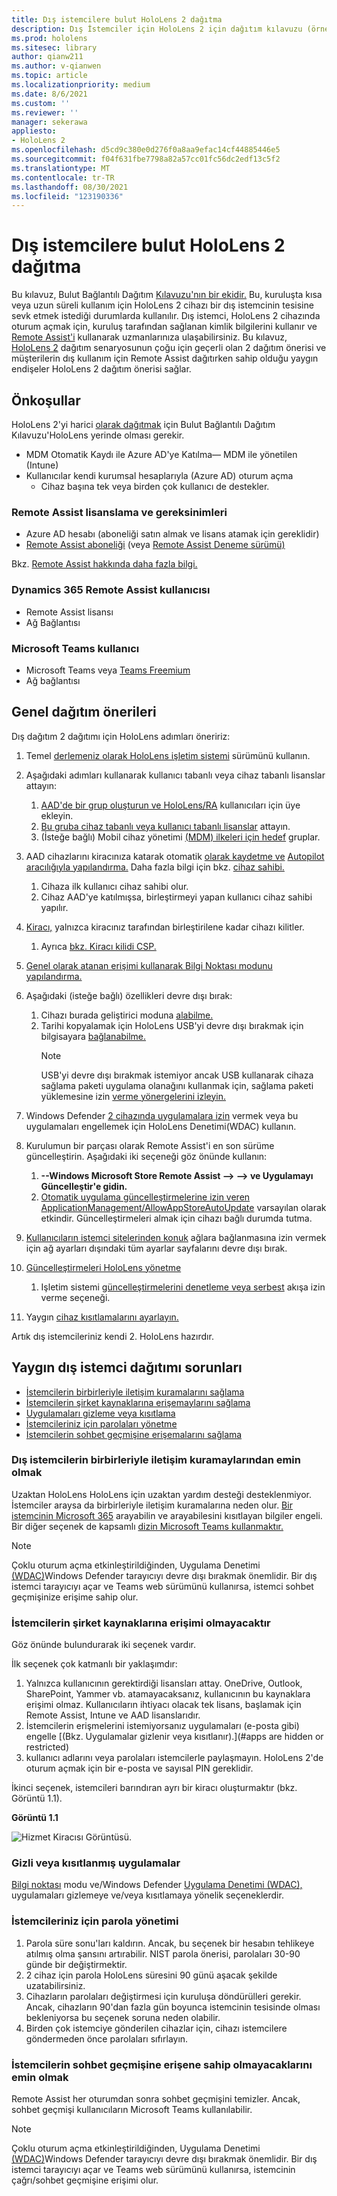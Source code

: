 ```yaml
---
title: Dış istemcilere bulut HoloLens 2 dağıtma
description: Dış İstemciler için HoloLens 2 için dağıtım kılavuzu (örnek olarak Uzaktan yardım ile)
ms.prod: hololens
ms.sitesec: library
author: qianw211
ms.author: v-qianwen
ms.topic: article
ms.localizationpriority: medium
ms.date: 8/6/2021
ms.custom: ''
ms.reviewer: ''
manager: sekerawa
appliesto:
- HoloLens 2
ms.openlocfilehash: d5cd9c380e0d276f0a8aa9efac14cf44885446e5
ms.sourcegitcommit: f04f631fbe7798a82a57cc01fc56dc2edf13c5f2
ms.translationtype: MT
ms.contentlocale: tr-TR
ms.lasthandoff: 08/30/2021
ms.locfileid: "123190336"
---
```

# <a name="deploy-cloud-connected-hololens-2-to-external-clients"></a>Dış istemcilere bulut HoloLens 2 dağıtma

Bu kılavuz, Bulut Bağlantılı Dağıtım [Kılavuzu'nın bir ekidir.](hololens2-cloud-connected-overview.md) Bu, kuruluşta kısa veya uzun süreli kullanım için HoloLens 2 cihazı bir dış istemcinin tesisine sevk etmek istediği durumlarda kullanılır. Dış istemci, HoloLens 2 cihazında oturum açmak için, kuruluş tarafından sağlanan kimlik bilgilerini kullanır ve [Remote Assist'i](/dynamics365/mixed-reality/remote-assist/ra-overview) kullanarak uzmanlarınıza ulaşabilirsiniz. Bu kılavuz, [HoloLens 2](#general-deployment-recommendations) dağıtım senaryosunun çoğu için geçerli olan 2 dağıtım [](#common-external-client-deployment-concerns) önerisi ve müşterilerin dış kullanım için Remote Assist dağıtırken sahip olduğu yaygın endişeler HoloLens 2 dağıtım önerisi sağlar. 

## <a name="prerequisites"></a>Önkoşullar

HoloLens 2'yi harici [olarak dağıtmak](hololens2-cloud-connected-overview.md) için Bulut Bağlantılı Dağıtım Kılavuzu'HoloLens yerinde olması gerekir.

- MDM Otomatik Kaydı ile Azure AD'ye Katılma— MDM ile yönetilen (Intune)
- Kullanıcılar kendi kurumsal hesaplarıyla (Azure AD) oturum açma
    - Cihaz başına tek veya birden çok kullanıcı de destekler.

### <a name="remote-assist-licensing-and-requirements"></a>Remote Assist lisanslama ve gereksinimleri

- Azure AD hesabı (aboneliği satın almak ve lisans atamak için gereklidir)
- [Remote Assist aboneliği](/dynamics365/mixed-reality/remote-assist/buy-and-deploy-remote-assist) (veya [Remote Assist Deneme sürümü)](/dynamics365/mixed-reality/remote-assist/try-remote-assist)

Bkz. [Remote Assist hakkında daha fazla bilgi.](/hololens/hololens2-cloud-connected-overview#learn-about-remote-assist)

### <a name="dynamics-365-remote-assist-user"></a>Dynamics 365 Remote Assist kullanıcısı

- Remote Assist lisansı
- Ağ Bağlantısı

### <a name="microsoft-teams-user"></a>Microsoft Teams kullanıcı

- Microsoft Teams veya [Teams Freemium](https://products.office.com/microsoft-teams/free)
- Ağ bağlantısı

## <a name="general-deployment-recommendations"></a>Genel dağıtım önerileri

Dış dağıtım 2 dağıtımı için HoloLens adımları öneririz:

1. Temel [derlemeniz olarak HoloLens işletim sistemi](https://aka.ms/hololens2download) sürümünü kullanın.
1. Aşağıdaki adımları kullanarak kullanıcı tabanlı veya cihaz tabanlı lisanslar attayın:
    1. [AAD'de bir grup oluşturun ve HoloLens/RA](/azure/active-directory/fundamentals/active-directory-groups-create-azure-portal#create-a-basic-group-and-add-members) kullanıcıları için üye ekleyin.
    1. [Bu gruba cihaz tabanlı veya kullanıcı tabanlı lisanslar](/azure/active-directory/enterprise-users/licensing-groups-assign#:~:text=In%20this%20article%201%20Assign%20the%20required%20licenses,3%20Check%20for%20license%20problems%20and%20resolve%20them) attayın.
    1. (İsteğe bağlı) Mobil cihaz yönetimi [(MDM) ilkeleri için hedef](hololens-enroll-mdm.md) gruplar.

1. AAD cihazlarını kiracınıza katarak otomatik [olarak kaydetme ve](/hololens/hololens-enroll-mdm#auto-enrollment-in-mdm) [Autopilot aracılığıyla yapılandırma.](/hololens/hololens2-autopilot) Daha fazla bilgi için bkz. [cihaz sahibi.](/hololens/security-adminless-os#device-owner)
    1. Cihaza ilk kullanıcı cihaz sahibi olur.
    1. Cihaz AAD'ye katılmışsa, birleştirmeyi yapan kullanıcı cihaz sahibi yapılır.
    
1. [Kiracı,](/hololens/hololens-release-notes#tenantlockdown-csp-and-autopilot) yalnızca kiracınız tarafından birleştirilene kadar cihazı kilitler.
    1. Ayrıca [bkz. Kiracı kilidi CSP.](/windows/client-management/mdm/tenantlockdown-csp)

1. [Genel olarak atanan erişimi kullanarak Bilgi Noktası modunu yapılandırma.](/hololens/hololens-global-assigned-access-kiosk)

1. Aşağıdaki (isteğe bağlı) özellikleri devre dışı bırak:
    1. Cihazı burada geliştirici moduna [alabilme.](/windows/client-management/mdm/policy-csp-applicationmanagement#applicationmanagement-allowdeveloperunlock)
    1. Tarihi kopyalamak için HoloLens USB'yi devre dışı bırakmak için bilgisayara [bağlanabilme.](/windows/client-management/mdm/policy-csp-connectivity#connectivity-allowusbconnection)
       > [!NOTE]
        > USB'yi devre dışı bırakmak istemiyor ancak USB kullanarak cihaza sağlama paketi uygulama olanağını kullanmak için, sağlama paketi yüklemesine izin [verme yönergelerini izleyin.](/windows/client-management/mdm/policy-csp-security#security-allowaddprovisioningpackage)

1. Windows Defender [2 cihazında uygulamalara izin](/hololens/windows-defender-application-control-wdac) vermek veya bu uygulamaları engellemek için HoloLens Denetimi(WDAC) kullanın.
1. Kurulumun bir parçası olarak Remote Assist'i en son sürüme güncelleştirin. Aşağıdaki iki seçeneği göz önünde kullanın:
    1. **--Windows Microsoft Store Remote Assist --> --> ve Uygulamayı Güncelleştir'e gidin.**
    1. [Otomatik uygulama güncelleştirmelerine izin veren ApplicationManagement/AllowAppStoreAutoUpdate](/windows/client-management/mdm/policy-csp-applicationmanagement#applicationmanagement-allowappstoreautoupdate) varsayılan olarak etkindir. Güncelleştirmeleri almak için cihazı bağlı durumda tutma.
1. [Kullanıcıların istemci sitelerinden konuk](/hololens/settings-uri-list) ağlara bağlanmasına izin vermek için ağ ayarları dışındaki tüm ayarlar sayfalarını devre dışı bırak.
1. [Güncelleştirmeleri HoloLens yönetme](/hololens/hololens-updates)
    1. Işletim sistemi [güncelleştirmelerini denetleme veya serbest](/mem/intune/protect/windows-update-for-business-configure#create-and-assign-update-rings) akışa izin verme seçeneği.
1. Yaygın [cihaz kısıtlamalarını ayarlayın.](/hololens/hololens-common-device-restrictions)

Artık dış istemcileriniz kendi 2. HoloLens hazırdır.

## <a name="common-external-client-deployment-concerns"></a>Yaygın dış istemci dağıtımı sorunları

- [İstemcilerin birbirleriyle iletişim kuramalarını sağlama](#ensure-that-external-clients-cant-communicate-with-one-another)
- [İstemcilerin şirket kaynaklarına erişemaylarını sağlama](#ensure-that-clients-wont-have-access-to-company-resources)
- [Uygulamaları gizleme veya kısıtlama](#hidden-or-restricted-apps)
- [İstemcileriniz için parolaları yönetme](#password-management-for-your-clients) 
- [İstemcilerin sohbet geçmişine erişemalarını sağlama](#ensure-that-clients-wont-have-access-to-chat-history)

### <a name="ensure-that-external-clients-cant-communicate-with-one-another"></a>Dış istemcilerin birbirleriyle iletişim kuramaylarından emin olmak

Uzaktan HoloLens HoloLens için uzaktan yardım desteği desteklenmiyor. İstemciler araysa da birbirleriyle iletişim kuramalarına neden olur. [Bir istemcinin Microsoft 365](/microsoft-365/compliance/information-barriers) arayabilin ve arayabilesini kısıtlayan bilgiler engeli. Bir diğer seçenek de kapsamlı [dizin Microsoft Teams kullanmaktır.](/MicrosoftTeams/teams-scoped-directory-search)

 > [!NOTE]
> Çoklu oturum açma etkinleştirildiğinden, Uygulama Denetimi [(WDAC)](/hololens/windows-defender-application-control-wdac)Windows Defender tarayıcıyı devre dışı bırakmak önemlidir. Bir dış istemci tarayıcıyı açar ve Teams web sürümünü kullanırsa, istemci sohbet geçmişinize erişime sahip olur.

### <a name="ensure-that-clients-wont-have-access-to-company-resources"></a>İstemcilerin şirket kaynaklarına erişimi olmayacaktır

Göz önünde bulundurarak iki seçenek vardır.

İlk seçenek çok katmanlı bir yaklaşımdır:

1. Yalnızca kullanıcının gerektirdiği lisansları attay. OneDrive, Outlook, SharePoint, Yammer vb. atamayacaksanız, kullanıcının bu kaynaklara erişimi olmaz. Kullanıcıların ihtiyacı olacak tek lisans, başlamak için Remote Assist, Intune ve AAD lisanslarıdır.
1. İstemcilerin erişmelerini istemiyorsanız uygulamaları (e-posta gibi) engelle [(Bkz. Uygulamalar gizlenir veya kısıtlanır).](#apps are hidden or restricted)
1. kullanıcı adlarını veya parolaları istemcilerle paylaşmayın. HoloLens 2'de oturum açmak için bir e-posta ve sayısal PIN gereklidir.

İkinci seçenek, istemcileri barındıran ayrı bir kiracı oluşturmaktır (bkz. Görüntü 1.1).

**Görüntü 1.1**

![Hizmet Kiracısı Görüntüsü.](./images/hololens-service-tenant-image.png)

### <a name="hidden-or-restricted-apps"></a>Gizli veya kısıtlanmış uygulamalar

[Bilgi noktası](/hololens/hololens-kiosk) modu ve/Windows Defender [Uygulama Denetimi (WDAC),](/hololens/windows-efender-application-control-wdac) uygulamaları gizlemeye ve/veya kısıtlamaya yönelik seçeneklerdir.

### <a name="password-management-for-your-clients"></a>İstemcileriniz için parola yönetimi

1. Parola süre sonu'ları kaldırın. Ancak, bu seçenek bir hesabın tehlikeye atılmış olma şansını artırabilir. NIST parola önerisi, parolaları 30-90 günde bir değiştirmektir.
1. 2 cihaz için parola HoloLens süresini 90 günü aşacak şekilde uzatabilirsiniz.
1. Cihazların parolaları değiştirmesi için kuruluşa döndürülleri gerekir. Ancak, cihazların 90'dan fazla gün boyunca istemcinin tesisinde olması bekleniyorsa bu seçenek soruna neden olabilir.  
1. Birden çok istemciye gönderilen cihazlar için, cihazı istemcilere göndermeden önce parolaları sıfırlayın.

### <a name="ensure-that-clients-wont-have-access-to-chat-history"></a>İstemcilerin sohbet geçmişine erişene sahip olmayacaklarını emin olmak

Remote Assist her oturumdan sonra sohbet geçmişini temizler. Ancak, sohbet geçmişi kullanıcıların Microsoft Teams kullanılabilir.

> [!NOTE]
> Çoklu oturum açma etkinleştirildiğinden, Uygulama Denetimi [(WDAC)](/hololens/windows-defender-application-control-wdac)Windows Defender tarayıcıyı devre dışı bırakmak önemlidir.  Bir dış istemci tarayıcıyı açar ve Teams web sürümünü kullanırsa, istemcinin çağrı/sohbet geçmişine erişimi olur.
